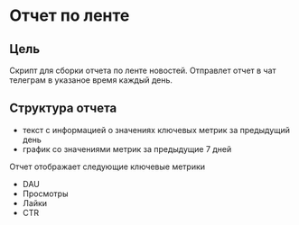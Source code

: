 # Отчет по ленте
## Цель
Скрипт для сборки отчета по ленте новостей. Отправлет отчет в чат телеграм в указаное
время каждый день. 
## Структура отчета
- текст с информацией о значениях ключевых метрик за предыдущий день
- график со значениями метрик за предыдущие 7 дней

Отчет отображает следующие ключевые метрики

- DAU
- Просмотры
- Лайки
- CTR 
